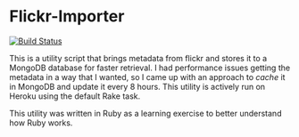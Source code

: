 # Flickr-Importer

[![Build Status](https://travis-ci.org/MichiganCliffy/flickr-importer.svg?branch=master)](https://travis-ci.org/MichiganCliffy/flickr-importer)

This is a utility script that brings metadata from flickr and stores it to a MongoDB database for faster retrieval. I had performance issues getting the metadata in a way that I wanted, so I came up with an approach to _cache_ it in MongoDB and update it every 8 hours. This utility is actively run on Heroku using the default Rake task.

This utility was written in Ruby as a learning exercise to better understand how Ruby works.